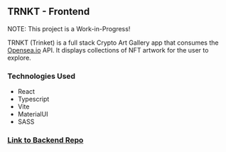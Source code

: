 ## TRNKT - Frontend
   
NOTE: This project is a Work-in-Progress!

TRNKT (Trinket) is a full stack Crypto Art Gallery app that consumes the [Opensea.io](https://opensea.io) API.  It displays collections of NFT artwork for the user to explore.
   
### Technologies Used
- React
- Typescript
- Vite
- MaterialUI
- SASS
    
### [Link to Backend Repo](https://github.com/mrjordantanner/trnkt-backend)
